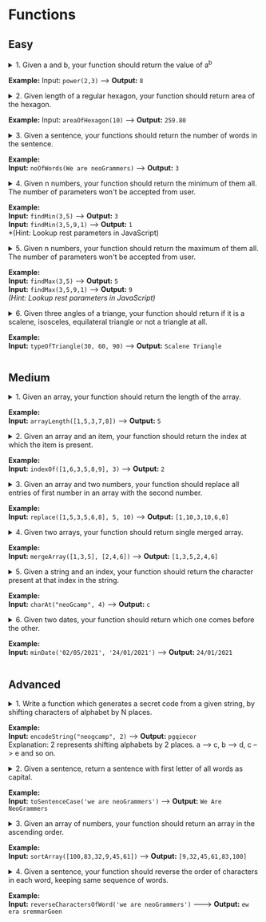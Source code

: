 # Functions

## Easy

<!-- Question 1 -->

 <details>

  <summary>
       1. Given a and b, your function should return the value of a<sup>b</sup>  
  
  **Example:**
  Input: `power(2,3)` ––> **Output:** `8` 
  </summary>

-  `index.js`

```javascript
const power = (num, pow) => {
    let number = 1;
    for(let i = 0; i < pow; i++){
        number *= num;
    }
    return number;
} 

power( 2 , 3);  // 8

```

</details> 
  
<!-- Question 2 -->

  <details>

<summary>
       2. Given length of a regular hexagon, your function should return area of the hexagon.
  
**Example:**
Input: `areaOfHexagon(10)` ––> **Output:** `259.80`
</summary>

-  `index.js`

```javascript
const areaOfRegularHexagon = (side) => {
    return (3 *  Math.sqrt(3) )/2 * side * side; 
}

areaOfRegularHexagon(10);   // 259.80

```

</details> 


<!-- Question 3 -->

<details>

<summary>
       3. Given a sentence, your functions should return the number of words in the sentence.
  
  **Example:**  
  **Input:** `noOfWords(We are neoGrammers)` ––> **Output:** `3`
</summary>

  -  `index.js`

  ```javascript
const noOfWords = (sentence) => {
    let wordsCount = 0;
    for(let i = 0; i< sentence.length; i++){
        if(sentence[i] ===  " "){
            wordsCount++;
        }
    }   
    return wordsCount + 1;
}   	  

noOfWords("We are neoGrammers");   // 3

  ```

</details> 

<!-- Question 4 -->

<details>

<summary>
       4. Given n numbers, your function should return the minimum of them all. The number of parameters won't be accepted from user.
  
**Example:**  
**Input:** `findMin(3,5)` ––> **Output:** `3`  
**Input:** `findMin(3,5,9,1)` ––> **Output:** `1`  
*(Hint: Lookup rest parameters in JavaScript)
</summary>

  -  `index.js`

  ```javascript

const minNum = (...nums) => {
	let min = nums[0];
  for (let i =1; i< nums.length; i++) {
    if(nums[i] < min){
		min = nums[i];
    }
  }
  return min;
} 
minNum(3,5,9,1)  // 1
  ```

</details> 

<!-- Question 5 -->

<details>

<summary>
      5. Given n numbers, your function should return the maximum of them all. The number of parameters won't be accepted from user.  
  
**Example:**  
**Input:** `findMax(3,5)` ––> **Output:** `5`  
**Input:** `findMax(3,5,9,1)` ––> **Output:** `9`  
*(Hint: Lookup rest parameters in JavaScript)*
</summary>


  -  `index.js`

  ```javascript
const maxNum = (...nums) => {
	let max = nums[0];
  for (let i =1; i< nums.length; i++) {
    if(nums[i] > max){
		max = nums[i]
    }
  }
  return max;
}
maxNum(3,5,9,1);   // 9 
  ```

</details> 

<!-- Question 6 -->

<details>

<summary>
       6. Given three angles of a triange, your function should return if it is a scalene, isosceles, equilateral triangle or not a triangle at all.
  
**Example:**  
**Input:** `typeOfTriangle(30, 60, 90)` ––> **Output:** `Scalene Triangle`
</summary>


  -  `index.js`

  ```javascript
const isTriangle = (a, b, c) => {
    if(a == 0 || b == 0 || c == 0) return false;
    if(a == undefined || b == undefined || c == undefined) return false;
     if (a + b >= c && a + c >= b && b + c >= a)
        return true;
    else
        return false;
}

const nameOfTriangle = (x, y, z) => {
    if(isTriangle(x, y, z)){
            
        if(x === y && y === z ){
            return "Equilateral Triangle";
        }else if(x == y || y == z || z == x){
            return "Isosceles Triangle";
        }else {
            return "Scalane Triangle";
        }
    }else {
        return "Not a Triangle";
    }
}

nameOfTriangle(30, 60, 90);  // Scalane Triangle
  ```

</details> 




## Medium

<!-- Question 1 -->

<details>

<summary>
       1. Given an array, your function should return the length of the array.  
  
**Example:**  
**Input:** `arrayLength([1,5,3,7,8])` ––> **Output:** `5`
</summary>

  -  `index.js`

  ```javascript
const arrayLength = ([...arr]) => {
    return arr.length;
}

arrayLength([0,1,2,3,4,5,6,7,8,9,10]);  // 11

  ```

</details> 

<!-- Question 2 -->

<details>

<summary>
       2. Given an array and an item, your function should return the index at which the item is present.  
  
**Example:**  
**Input:** `indexOf([1,6,3,5,8,9], 3)` ––> **Output:** `2`
</summary>


  -  `index.js`

  ```javascript
const indexOf = ([...arr], item) => {
    for(let i =0; i< arr.length; i++){
        if(arr[i] == item) return i;
    }
    return "Item not found";
}

indexOf([0,5,1,9,3,5,8,10], 3);    // 4

  ```

</details> 


<!-- Question 3 -->

<details>

<summary>
       3. Given an array and two numbers, your function should replace all entries of first number in an array with the second number. 
  
**Example:**  
**Input:** `replace([1,5,3,5,6,8], 5, 10)` ––> **Output:** `[1,10,3,10,6,8]`
</summary>

  -  `index.js`

  ```javascript
const replace = ([...arr], item, item2) => {
    for(let i =0; i< arr.length; i++){
        if(arr[i] == item) arr[i] = item2;
         
    }
    return arr;
}
replace([0,5,1,9,3,5,8,10], 5, 99);    //  [0, 99, 1, 9, 3, 99, 8, 10]

  ```

</details> 

<!-- Question 4 -->

<details>

<summary>
       4. Given two arrays, your function should return single merged array. 
  
**Example:**  
**Input:** `mergeArray([1,3,5], [2,4,6])` ––> **Output:** `[1,3,5,2,4,6]`
</summary>


  -  `index.js`

  ```javascript
const mergeArray = ([...arr1],[...arr2]) => {
    for(let i =0; i< arr2.length; i++){
       arr1.push(arr2[i]);         
    }
    return arr1;
}
mergeArray([1,3,5], [2,4,6]);   // [1, 3, 5, 2, 4, 6]

  ```

</details> 

<!-- Question 5 -->

<details>

<summary>
      5. Given a string and an index, your function should return the character present at that index in the string.  
  
**Example:**  
**Input:** `charAt("neoGcamp", 4)` ––> **Output:** `c`
</summary>


  -  `index.js`

  ```javascript
const charAt = (string , index ) => {
    return string.charAt(index);
}

charAt("neoGcamp", 4);  // 'c'
	  

  ```

</details> 

<!-- Question 6 -->

<details>

<summary>
       6. Given two dates, your function should return which one comes before the other. 
  
**Example:**  
**Input:** `minDate('02/05/2021', '24/01/2021')` ––> **Output:** `24/01/2021`
</summary>

  - `index.html`

  ```html
        (add html code here if needed)

  ```

  -  `index.js`

  ```javascript
        (add javacript code here if needed)	  

  ```

</details> 


## Advanced

<!-- Question 1 -->

<details>

<summary>
      1. Write a function which generates a secret code from a given string, by shifting characters of alphabet by N places.
  
**Example:**  
**Input:** `encodeString("neogcamp", 2)` ––> **Output:** `pgqiecor`  
Explanation: 2 represents shifting alphabets by 2 places. a –> c, b –> d, c –> e and so on.
</summary>

  - `index.html`

  ```html
        (add html code here if needed)

  ```

  -  `index.js`

  ```javascript
        (add javacript code here if needed)	  

  ```

</details> 

<!-- Question 2 -->

<details>

<summary>
       2. Given a sentence, return a sentence with first letter of all words as capital.  
  
**Example:**  
**Input:** `toSentenceCase('we are neoGrammers')` ––> **Output:** `We Are NeoGrammers`
</summary>

  - `index.html`

  ```html
        (add html code here if needed)

  ```

  -  `index.js`

  ```javascript
        (add javacript code here if needed)	  

  ```

</details> 


<!-- Question 3 -->

<details>

<summary>
       3. Given an array of numbers, your function should return an array in the ascending order.  
  
**Example:**  
**Input:** `sortArray([100,83,32,9,45,61])` ––> **Output:** `[9,32,45,61,83,100]`
</summary>

  - `index.html`

  ```html
        (add html code here if needed)

  ```

  -  `index.js`

  ```javascript
        (add javacript code here if needed)	  

  ```

</details> 

<!-- Question 4 -->

<details>

<summary>
       4. Given a sentence, your function should reverse the order of characters in each word, keeping same sequence of words.  
  
**Example:**  
**Input:** `reverseCharactersOfWord('we are neoGrammers')` –––> **Output:** `ew era sremmarGoen`
</summary>

  - `index.html`

  ```html
        (add html code here if needed)

  ```

  -  `index.js`

  ```javascript
        (add javacript code here if needed)	  

  ```

</details> 








